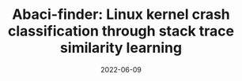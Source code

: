 ---
title: "Abaci-finder: Linux kernel crash classification through stack trace similarity learning"
collection: publications
permalink: /publication/jdpc22abaci
date: 2022-06-09
venue: 'Journal of Parallel and Distributed Computing'
paperurl: 'https://doi.org/10.1016/j.jpdc.2022.06.003'
doi: '10.1016/j.jpdc.2022.06.003'
pubtype: 'journal'
authors: 'Heyuan Shi, Guyu Wang, Ying Fu, Chao Hu, Houbing Song, Jian Dong, Kun Tang, Kai Liang'
excerpt_separator: ""

---